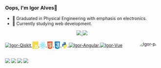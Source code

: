 ### Oops, I'm Igor Alves👋

- 🔭 Graduated in Physical Engineering with emphasis on electronics.
- 🌱 Currently studying web development.

<div align="center">
  <a href="https://github.com/BearRed">
  <img height="180em" src="https://github-readme-stats.vercel.app/api?username=BearRed&icon_color=eaBfE8&show_icons=true&theme=midnight-purple&include_all_commits=true&count_private=true"/>
  <img height="140em" src="https://github-readme-stats.vercel.app/api/top-langs/?username=BearRed&layout=compact&langs_count=7&theme=midnight-purple"/>
</div>

 
<div style="display: inline_block"><br>
<img align="center" alt="Igor-Qiskit" height="20" width="20"
 src=https://discord.com/channels/746588045142261781/982221503024205895/989317956192317450">
<img align="center" alt="Igor-Js" height="25" width="20"  src="https://raw.githubusercontent.com/devicons/devicon/master/icons/javascript/javascript-plain.svg">
<img align="center" alt="Igor-React" height="25" width="20" src="https://raw.githubusercontent.com/devicons/devicon/master/icons/react/react-original.svg"> <img align="center" alt="Igor-HTML" height="25" width="20" src="https://raw.githubusercontent.com/devicons/devicon/master/icons/html5/html5-original.svg">
<img align="center" alt="Igor-CSS" height="25" width="20" src="https://raw.githubusercontent.com/devicons/devicon/master/icons/css3/css3-original.svg">
<img align="center" alt="Igor-Python" height="25" width="20" src="https://raw.githubusercontent.com/devicons/devicon/master/icons/python/python-original.svg">
<img align="center" alt="Igor-Angular" height="25" width="20" src="https://cdn.jsdelivr.net/gh/devicons/devicon/icons/angularjs/angularjs-original.svg">
<img align="center" alt="Igor-Vue" height="25" width="20" src="https://cdn.jsdelivr.net/gh/devicons/devicon/icons/vuejs/vuejs-original.svg"/>
<img align="right" alt="Igor-pic" height="235" style="border-radius:50px;" src="https://picrew.me/shareImg/org/202206/75811_R641GOAu.png">         
</div>
  
  ##
<div>
 <a href="https://www.instagram.com/ig0r_al" target="_blank"><img src="https://img.shields.io/badge/-Instagram-%23E4405F?style=for-the-badge&logo=instagram&logoColor=white" target="_blank"></a>
 <a href="https://www.linkedin.com/in/igor-alves-580255163" target="_blank"><img src="https://img.shields.io/badge/-LinkedIn-%230077B5?style=for-the-badge&logo=linkedin&logoColor=white" target="_blank"></a> 
 <a href="https://twitter.com/_igor_alves" target="_blank"><img src="https://img.shields.io/badge/Twitter-1DA1F2?style=for-the-badge&logo=twitter&logoColor=white" target="_blank"></a> 
 <a href = "mailto:igoralveslemes@gmail.com"><img src="https://img.shields.io/badge/-Gmail-%23333?style=for-the-badge&logo=gmail&logoColor=white" target="_blank"></a>
</div>
